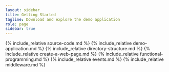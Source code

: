 ```yaml
---
layout: sidebar
title: Getting Started
tagline: Download and explore the demo application
role: page
sidebar: true
---
```

{% include_relative source-code.md %}
{% include_relative demo-application.md %}
{% include_relative directory-structure.md %}
{% include_relative create-a-web-page.md %}
{% include_relative functional-programming.md %}
{% include_relative events.md %}
{% include_relative middleware.md %}
